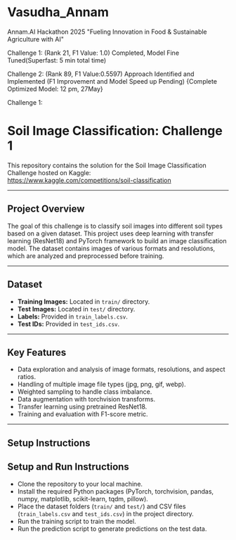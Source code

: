 # Vasudha_Annam
Annam.AI Hackathon 2025    "Fueling Innovation in Food &amp; Sustainable Agriculture with AI"

Challenge 1:  (Rank 21, F1 Value: 1.0) Completed, Model Fine Tuned(Superfast: 5 min total time)

Challenge 2: (Rank 89, F1 Value:0.5597) Approach Identified and Implemented (F1 Improvement and Model Speed up Pending)  {Complete Optimized Model: 12 pm, 27May} 



Challenge 1:
# Soil Image Classification: Challenge 1

This repository contains the solution for the Soil Image Classification Challenge hosted on Kaggle:  
https://www.kaggle.com/competitions/soil-classification

---

## Project Overview

The goal of this challenge is to classify soil images into different soil types based on a given dataset. This project uses deep learning with transfer learning (ResNet18) and PyTorch framework to build an image classification model. The dataset contains images of various formats and resolutions, which are analyzed and preprocessed before training.

---

## Dataset

- **Training Images:** Located in `train/` directory.
- **Test Images:** Located in `test/` directory.
- **Labels:** Provided in `train_labels.csv`.
- **Test IDs:** Provided in `test_ids.csv`.

---

## Key Features

- Data exploration and analysis of image formats, resolutions, and aspect ratios.
- Handling of multiple image file types (jpg, png, gif, webp).
- Weighted sampling to handle class imbalance.
- Data augmentation with torchvision transforms.
- Transfer learning using pretrained ResNet18.
- Training and evaluation with F1-score metric.

---

## Setup Instructions

## Setup and Run Instructions

- Clone the repository to your local machine.
- Install the required Python packages (PyTorch, torchvision, pandas, numpy, matplotlib, scikit-learn, tqdm, pillow).
- Place the dataset folders (`train/` and `test/`) and CSV files (`train_labels.csv` and `test_ids.csv`) in the project directory.
- Run the training script to train the model.
- Run the prediction script to generate predictions on the test data.

